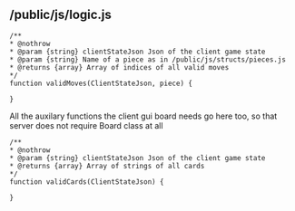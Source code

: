 ## /public/js/logic.js

~~~~ {.javascript}
/**
* @nothrow
* @param {string} clientStateJson Json of the client game state
* @param {string} Name of a piece as in /public/js/structs/pieces.js
* @returns {array} Array of indices of all valid moves
*/
function validMoves(ClientStateJson, piece) {

}
~~~~~~~~~~~~~~~~~~~~~~~~~~~~~~~~~~~~~~~~~~~~~~~~~~~~~~~~~~~~~~~~~~~~~

All the auxilary functions the client gui board needs go here too, so that
server does not require Board class at all

~~~~ {.javascript}
/**
* @nothrow
* @param {string} clientStateJson Json of the client game state
* @returns {array} Array of strings of all cards
*/
function validCards(ClientStateJson) {

}
~~~~~~~~~~~~~~~~~~~~~~~~~~~~~~~~~~~~~~~~~~~~~~~~~~~~~~~~~~~~~~~~~~~~~
